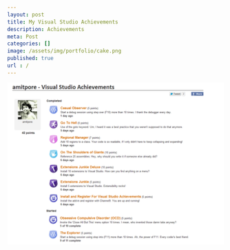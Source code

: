 ```yaml
---
layout: post
title: My Visual Studio Achievements 
description: Achievements
meta: Post
categories: []
image: /assets/img/portfolio/cake.png
published: true
url : /
---
```


![VS 2012](/assets/img/portfolio/VSA.png)